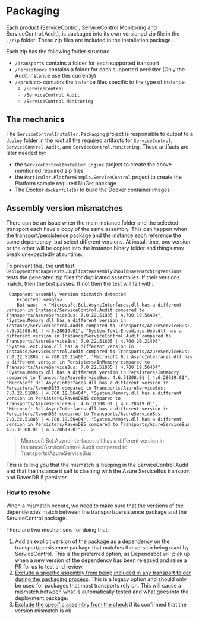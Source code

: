# Packaging

Each product (ServiceControl, ServiceControl.Monitoring and ServiceControl.Audit),  is packaged into its own versioned zip file in the `./zip` folder. These zip files are included in the installation package. 

Each zip has the following folder structure:

- `/Transports` contains a folder for each supported transport
- `/Persistence` contains a folder for each supported persister (Only the Audit instance use this currently)
- `/<product>` contains the instance files specific to the type of instance
  - `/ServiceControl`
  - `/ServiceControl.Audit`
  - `/ServiceControl.Monitoring`

## The mechanics

The `ServiceControlInstaller.Packaging` project is responsible to output to a `deploy` folder in the root all the required artifacts for `ServiceControl`, `ServiceControl.Audit`, and `ServiceControl.Monitoring`. Those artifacts are later needed by:

- the `ServiceControlInstaller.Engine` project to create the above-mentioned required zip files
- the `Particular.PlatformSample.ServiceControl` project to create the Platform sample required NuGet package
- The Docker `dockerfile`(s) to build the Docker container images

## Assembly version mismatches

There can be an issue when the main instance folder and the selected transport each have a copy of the same assembly. This can happen when the transport/persistence package and the instance each reference the same dependency, but select different versions. At install time, one version or the other will be copied into the instance binary folder and things may break unexpectedly at runtime.

To prevent this, the unit test `DeploymentPackageTests.DuplicateAssemblyShouldHaveMatchingVersions` tests the generated zip files for duplicated assemblies. If their versions match, then the test passes. If not then the test will fail with:

```
 Component assembly version mismatch detected
    Expected: <empty>
    But was:  < "Microsoft.Bcl.AsyncInterfaces.dll has a different version in Instance/ServiceControl.Audit compared to Transports/AzureServiceBus: 7.0.22.51805 | 4.700.19.56404", "System.Memory.dll has a different version in Instance/ServiceControl.Audit compared to Transports/AzureServiceBus: 4.6.31308.01 | 4.6.28619.01", "System.Text.Encodings.Web.dll has a different version in Instance/ServiceControl.Audit compared to Transports/AzureServiceBus: 7.0.22.51805 | 4.700.20.21406", "System.Text.Json.dll has a different version in Instance/ServiceControl.Audit compared to Transports/AzureServiceBus: 7.0.22.51805 | 4.700.20.21406", "Microsoft.Bcl.AsyncInterfaces.dll has a different version in Persisters/InMemory compared to Transports/AzureServiceBus: 7.0.22.51805 | 4.700.19.56404", "System.Memory.dll has a different version in Persisters/InMemory compared to Transports/AzureServiceBus: 4.6.31308.01 | 4.6.28619.01", "Microsoft.Bcl.AsyncInterfaces.dll has a different version in Persisters/RavenDB35 compared to Transports/AzureServiceBus: 7.0.22.51805 | 4.700.19.56404", "System.Memory.dll has a different version in Persisters/RavenDB35 compared to Transports/AzureServiceBus: 4.6.31308.01 | 4.6.28619.01", "Microsoft.Bcl.AsyncInterfaces.dll has a different version in Persisters/RavenDB5 compared to Transports/AzureServiceBus: 7.0.22.51805 | 4.700.19.56404", "System.Memory.dll has a different version in Persisters/RavenDB5 compared to Transports/AzureServiceBus: 4.6.31308.01 | 4.6.28619.01"... >
```

> Microsoft.Bcl.AsyncInterfaces.dll has a different version in Instance/ServiceControl.Audit compared to Transports/AzureServiceBus

This is telling you that the mismatch is happing in the ServiceControl.Audit and that the instance it self is clashing with the Azure ServiceBus transport and RavenDB 5 persister.

### How to resolve

When a mismatch occurs, we need to make sure that the versions of the dependencies match between the transport/persistence package and the ServiceControl package. 

There are two mechanisms for doing that:

1. Add an explicit version of the package as a dependency on the transport/persistence package that matches the version being used by ServiceControl. This is the preferred option, as Dependabot will pick up when a new version of the dependency has been released and raise a PR for us to test and review.
2. [Exclude a specific assembly from being included in any transport folder during the packaging process](https://github.com/Particular/ServiceControl/pull/1735/files#diff-181a8bea53d298736c8183d4d5821665e2ec3c854e5f7a4f7e8694b4cddc4b3f). This is a legacy option and should only be used for packages that most transports rely on. This will cause a mismatch between what is automatically tested and what goes into the deployment package.
3. [Exclude the specific assembly from the check](https://github.com/Particular/ServiceControl/blob/master/src/ServiceControlInstaller.Packaging.UnitTests/DeploymentPackageTests.cs#L125) if its confirmed that the version mismatch is ok
